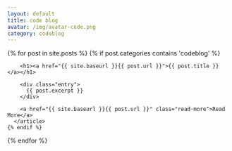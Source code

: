 ```yaml
---
layout: default
title: code blog
avatar: /img/avatar-code.png
category: codeblog
---
```


<div class="posts">
  {% for post in site.posts %}
    {% if post.categories contains 'codeblog' %}
      <article class="post">

        <h1><a href="{{ site.baseurl }}{{ post.url }}">{{ post.title }}</a></h1>

        <div class="entry">
          {{ post.excerpt }}
        </div>

        <a href="{{ site.baseurl }}{{ post.url }}" class="read-more">Read More</a>
      </article>
    {% endif %}
  {% endfor %}
</div>
